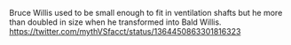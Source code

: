 Bruce Willis used to be small enough to fit in ventilation shafts but he more than doubled in size when he transformed into Bald Willis. https://twitter.com/mythVSfacct/status/1364450863301816323